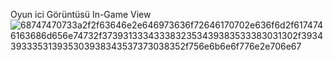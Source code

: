 Oyun ici Görüntüsü 
In-Game View
![68747470733a2f2f63646e2e646973636f72646170702e636f6d2f6174746163686d656e74732f3739313334333832353439383533383031302f3934393335313935303938343537373038352f756e6b6e6f776e2e706e67](https://user-images.githubusercontent.com/97005023/181865253-45c96c63-f9b1-4556-8b5f-06ea3479e53a.png)
